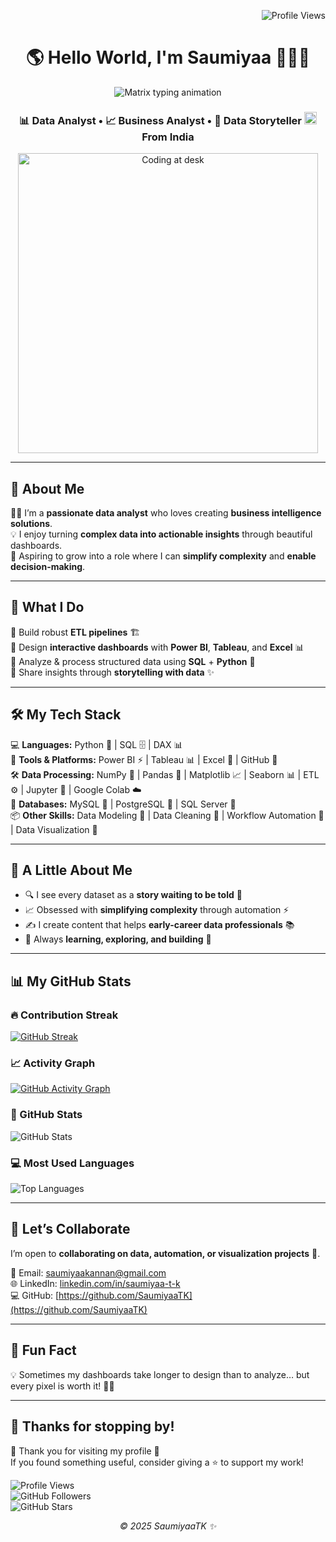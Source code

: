 <!-- Profile views top-right -->
<p align="right">
  <img src="https://komarev.com/ghpvc/?username=SaumiyaaTK&label=Profile%20views&color=0e75b6&style=flat" alt="Profile Views" />
</p>

<!-- Header -->
<h1 align="center">🌎 Hello World, I'm <b>Saumiyaa</b> 👩‍💻✨</h1>

<!-- Matrix-style animated intro -->
<p align="center">
  <img src="https://readme-typing-svg.demolab.com?font=Fira+Code&weight=500&size=20&pause=1000&color=39FF14&center=true&vCenter=true&width=500&lines=Simplifying+Complexity;Turning+Raw+Data+into+Insights+💻;Building+Interactive+Dashboards+📊;Learning+%26+Growing+🚀" alt="Matrix typing animation" />
</p>

<!-- Subtitle with India flag -->
<h3 align="center">
  📊 Data Analyst • 📈 Business Analyst • 📖 Data Storyteller  
  <img src="https://flagcdn.com/w40/in.png" width="20" alt="India Flag"> From India
</h3>
  
<!-- Workspace image -->
<p align="center">
  <img src="https://i.pinimg.com/originals/f9/13/57/f9135788c6aeeec438abb986f283936c.gif" alt="Coding at desk" width="480"/>
</p>

---

## 🧠 About Me  

🙋‍♀️ I’m a **passionate data analyst** who loves creating **business intelligence solutions**.  
💡 I enjoy turning **complex data into actionable insights** through beautiful dashboards.  
🚀 Aspiring to grow into a role where I can **simplify complexity** and **enable decision-making**.  

---

## 💼 What I Do  

🔹 Build robust **ETL pipelines** 🏗️  
🔹 Design **interactive dashboards** with **Power BI**, **Tableau**, and **Excel** 📊  
🔹 Analyze & process structured data using **SQL** + **Python** 🧠  
🔹 Share insights through **storytelling with data** ✨  

---

## 🛠️ My Tech Stack  

💻 **Languages:** Python 🐍 | SQL 🗄️ | DAX 📊  
🧰 **Tools & Platforms:** Power BI ⚡ | Tableau 📊 | Excel 📑 | GitHub 🐙  
🛠️ **Data Processing:** NumPy 🔢 | Pandas 🐼 | Matplotlib 📈 | Seaborn 📊 | ETL ⚙️ | Jupyter 📓 | Google Colab ☁️  
📂 **Databases:** MySQL 🐬 | PostgreSQL 🐘 | SQL Server 🏦  
📦 **Other Skills:** Data Modeling 🧩 | Data Cleaning 🧹 | Workflow Automation 🤖 | Data Visualization 🎨  

---

## 🌟 A Little About Me  

- 🔍 I see every dataset as a **story waiting to be told** 📖  
- 📈 Obsessed with **simplifying complexity** through automation ⚡  
- ✍️ I create content that helps **early-career data professionals** 📚  
- 🧩 Always **learning, exploring, and building** 🚀  

---

## 📊 My GitHub Stats  

### 🔥 Contribution Streak  
[![GitHub Streak](https://github-readme-streak-stats.herokuapp.com/?user=SaumiyaaTK&theme=tokyonight&hide_border=true)](https://git.io/streak-stats)  

### 📈 Activity Graph  
[![GitHub Activity Graph](https://github-readme-activity-graph.vercel.app/graph?username=SaumiyaaTK&theme=react-dark&hide_border=true)](https://github.com/ashutosh00710/github-readme-activity-graph)  

### 🚀 GitHub Stats  
![GitHub Stats](https://github-readme-stats.vercel.app/api?username=SaumiyaaTK&show_icons=true&theme=radical)  

### 💻 Most Used Languages  
![Top Languages](https://github-readme-stats.vercel.app/api/top-langs/?username=SaumiyaaTK&layout=compact&theme=radical)  

---

## 🤝 Let’s Collaborate  

I’m open to **collaborating on data, automation, or visualization projects** 🤝.  

📩 Email: [saumiyaakannan@gmail.com](mailto:saumiyaakannan@gmail.com)  
🌐 LinkedIn: [linkedin.com/in/saumiyaa-t-k](https://linkedin.com/in/saumiyaa-t-k)  
💻 GitHub: [https://github.com/SaumiyaaTK](https://github.com/SaumiyaaTK)

---

## 🎯 Fun Fact  

💡 Sometimes my dashboards take longer to design than to analyze… but every pixel is worth it! 🎨😄  

---

## 🚀 Thanks for stopping by!  

🙏 Thank you for visiting my profile 💖  
If you found something useful, consider giving a ⭐ to support my work!  

![Profile Views](https://komarev.com/ghpvc/?username=SaumiyaaTK&color=blue&style=flat-square)  
![GitHub Followers](https://img.shields.io/github/followers/SaumiyaaTK?label=Follow&style=social)  
![GitHub Stars](https://img.shields.io/github/stars/SaumiyaaTK?affiliations=OWNER%2CCOLLABORATOR&style=social)  

<p align="center"><em>© 2025 SaumiyaaTK ✨</em></p>  
